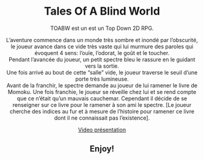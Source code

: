 <h1 align="center">Tales Of A Blind World</h1>
<p align="center">TOABW est un est un Top Down 2D RPG.</p>
<p align="center">L’aventure commence dans un monde très sombre et inondé par l’obscurité, le joueur avance dans ce vide très vaste qui lui murmure des paroles qui évoquent 4 sens: l’ouïe, l’odorat, le goût et le toucher.</br> Pendant l’avancée du joueur, un petit spectre bleu le rassure en le guidant vers la sortie. </br>Une fois arrivé au bout de cette “salle” vide, le joueur traverse le seuil d’une porte très lumineuse. </br>Avant de la franchir, le spectre demande au joueur de lui ramener le livre de Momoku. Une fois franchie, le joueur se réveille chez lui et se rend compte que ce n’était qu’un mauvais cauchemar. Cependant il décide de se renseigner sur ce livre pour le ramener à son ami le spectre. [Le joueur cherche des indices au fur et à mesure de l’histoire pour ramener ce livre dont il ne connaissait pas l’existence].
</p>
<p align="center"><a  href='https://youtu.be/X1WKHlSgXH8'> Video présentation </a></p>

<h2 align="center"> Enjoy! </h2>
